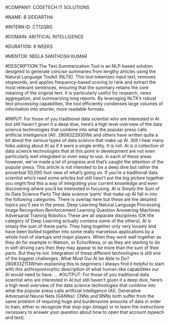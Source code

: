 #COMPANY: CODETECH IT SOLUTIONS

#NAME: B SIDDARTHA

#INTERN ID: CT12QRG

#DOMAIN: ARITFICAL INTELLIGENCE

#DURATION: 8 WEEKS

#MENTOR: NEELA SANTHOSH KUMAR

#DESCRIPTION:The Text Summarization Tool is an NLP-based solution designed to generate concise summaries from lengthy articles using the Natural Language Toolkit (NLTK). This tool tokenizes input text, removes stopwords, and applies frequency-based scoring to rank and extract the most relevant sentences, ensuring that the summary retains the core meaning of the original text. It is particularly useful for research, news aggregation, and summarizing long reports. By leveraging NLTK’s robust text-processing capabilities, the tool efficiently condenses large volumes of information into shorter, more readable formats.

#INPUT: For those of you traditional data scientist who are interested in AI but still haven’t given it a deep dive, here’s a high level overview of the data science technologies that combine into what the popular press calls artificial intelligence (AI).
2808322930We and others have written quite a bit about the various types of data science that make up AI.  Still I hear many folks asking about AI as if it were a single entity.  It is not.  AI is a collection of data science technologies that at this point in development are not even particularly well integrated or even easy to use.  In each of these areas however, we’ve made a lot of progress and that’s caught the attention of the popular press.
This article is not intended to be a deep dive but rather the proverbial 50,000 foot view of what’s going on.  If you’re a traditional data scientist who’s read some articles but still hasn’t put the big picture together you might find this a way of integrating your current knowledge and even discovering where you’d be interested in focusing.
AI is Simply the Sum of its Data Science Parts
The data science ‘parts’ that make up AI fall in into the following categories.  There is overlap here but these are the detailed topics you’ll see in the press.
Deep Learning
Natural Language Processing
Image Recognition
Reinforcement Learning
Question Answering Machines
Adversarial Training
Robotics
These are all separate disciplines (OK the category of Deep Learning actually contains some of the others).  AI is simply the sum of these parts. They hang together only very loosely and have been bolted together into some really marvelous applications by a whole host of startups and major players.  When they work well together as they do for example in Watson, or Echo/Alexa, or as they are starting to do in self-driving cars then they may appear to be more than the sum of their parts.  But they’re not.  Integration of these different technologies is still one of the biggest challenges.
What Must Our AI be Able to Do?
2808332113When explaining this to beginners I always find it helpful to start with this anthropomorphic description of what human-like capabilities our AI would need to have.
...
#OUTPUT:
For those of you traditional data scientist who are interested in AI but still haven’t given it a deep dive, here’s a high level overview of the data science technologies that combine into what the popular press calls artificial intelligence (AI). Generative Adversarial Neural Nets (GANNs):  CNNs and RNNs both suffer from the same problem of requiring huge and burdensome amounts of data in order to train, either to recognize that stop sign (image) or to learn the instructions necessary to answer your question about how to open that account (speech and text).
